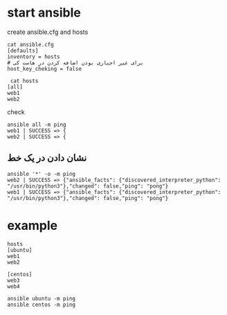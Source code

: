 
# start ansible
create ansible.cfg and hosts
```
cat ansible.cfg
[defaults]
inventory = hosts
# برای غیر اجباری بودن اضافه کردن در هاست کی
host_key_cheking = false

 cat hosts
[all]
web1
web2
```

check
```
ansible all -m ping
web1 | SUCCESS => {
web2 | SUCCESS => {
```
## نشان دادن در یک خط
```
ansible '*' -o -m ping
web2 | SUCCESS => {"ansible_facts": {"discovered_interpreter_python": "/usr/bin/python3"},"changed": false,"ping": "pong"}
web1 | SUCCESS => {"ansible_facts": {"discovered_interpreter_python": "/usr/bin/python3"},"changed": false,"ping": "pong"}
```

# example
```
hosts
[ubuntu]
web1
web2

[centos]
web3
web4

ansible ubuntu -m ping
ansible centos -m ping
```
